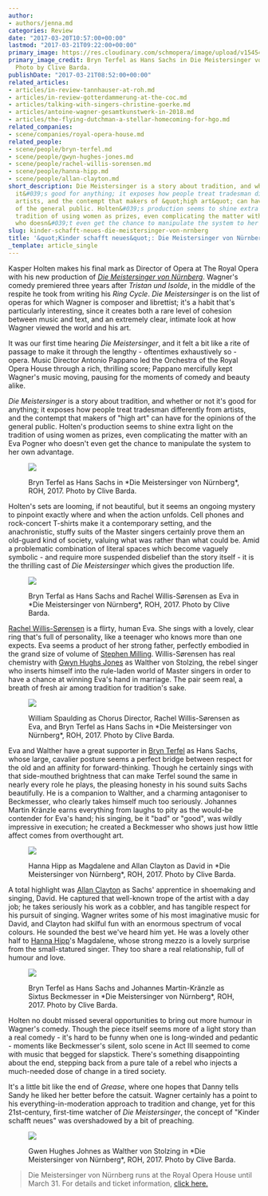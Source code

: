```yaml
---
author:
- authors/jenna.md
categories: Review
date: "2017-03-20T10:57:00+00:00"
lastmod: "2017-03-21T09:22:00+00:00"
primary_image: https://res.cloudinary.com/schmopera/image/upload/v1545409169/media/webhook-uploads/1490043970715/2017-03-20---Square---170306_1561_meistersinger-BRYN-TERFEL-AS-HANS-SACHS-ROH-PHOTO-BY-CLIVE-BARDA.jpg.jpg
primary_image_credit: Bryn Terfel as Hans Sachs in Die Meistersinger von Nürnberg.
  Photo by Clive Barda.
publishDate: "2017-03-21T08:52:00+00:00"
related_articles:
- articles/in-review-tannhauser-at-roh.md
- articles/in-review-gotterdammerung-at-the-coc.md
- articles/talking-with-singers-christine-goerke.md
- articles/antoine-wagner-gesamtkunstwerk-in-2018.md
- articles/the-flying-dutchman-a-stellar-homecoming-for-hgo.md
related_companies:
- scene/companies/royal-opera-house.md
related_people:
- scene/people/bryn-terfel.md
- scene/people/gwyn-hughes-jones.md
- scene/people/rachel-willis-sorensen.md
- scene/people/hanna-hipp.md
- scene/people/allan-clayton.md
short_description: Die Meistersinger is a story about tradition, and whether or not
  it&#039;s good for anything; it exposes how people treat tradesman differently from
  artists, and the contempt that makers of &quot;high art&quot; can have for the opinions
  of the general public. Holten&#039;s production seems to shine extra light on the
  tradition of using women as prizes, even complicating the matter with an Eva Pogner
  who doesn&#039;t even get the chance to manipulate the system to her own advantage.
slug: kinder-schafft-neues-die-meistersinger-von-nrnberg
title: '&quot;Kinder schafft neues&quot;: Die Meistersinger von Nürnberg'
_template: article_single
---
```


Kasper Holten makes his final mark as Director of Opera at The Royal Opera with his new production of [*Die Meistersinger von Nürnberg*](http://www.roh.org.uk/productions/die-meistersinger-von-nurnberg-by-kasper-holten). Wagner's comedy premiered three years after *Tristan und Isolde*, in the middle of the respite he took from writing his *Ring Cycle*. *Die Meistersinger* is on the list of operas for which Wagner is composer and librettist; it's a habit that's particularly interesting, since it creates both a rare level of cohesion between music and text, and an extremely clear, intimate look at how Wagner viewed the world and his art.

It was our first time hearing *Die Meistersinger*, and it felt a bit like a rite of passage to make it through the lengthy - oftentimes exhaustively so - opera. Music Director Antonio Pappano led the Orchestra of the Royal Opera House through a rich, thrilling score; Pappano mercifully kept Wagner's music moving, pausing for the moments of comedy and beauty alike.

*Die Meistersinger* is a story about tradition, and whether or not it's good for anything; it exposes how people treat tradesman differently from artists, and the contempt that makers of "high art" can have for the opinions of the general public. Holten's production seems to shine extra light on the tradition of using women as prizes, even complicating the matter with an Eva Pogner who doesn't even get the chance to manipulate the system to her own advantage.

<figure data-type="image">

![](https://res.cloudinary.com/schmopera/image/upload/v1545409169/media/webhook-uploads/1490042872038/2017-03-20---170306_1664_meistersinger-BRYN-TERFEL-AS-HANS-SACHS-ROH-PHOTO-BY-CLIVE-BARDA.jpg.jpg)

<figcaption>Bryn Terfel as Hans Sachs in *Die Meistersinger von Nürnberg*, ROH, 2017. Photo by Clive Barda.</figcaption>
</figure>

Holten's sets are looming, if not beautiful, but it seems an ongoing mystery to pinpoint exactly where and when the action unfolds. Cell phones and rock-concert T-shirts make it a contemporary setting, and the anachronistic, stuffy suits of the Master singers certainly prove them an old-guard kind of society, valuing what was rather than what could be. Amid a problematic combination of literal spaces which become vaguely symbolic - and require more suspended disbelief than the story itself - it is the thrilling cast of *Die Meistersinger* which gives the production life. 

<figure data-type="image">

![](https://res.cloudinary.com/schmopera/image/upload/v1545409169/media/webhook-uploads/1490042889976/2017-03-20---170306_1546_meistersinger-BRYN-TERFEL-AS-HANS-SACHS-RACHEL-WILLIS-S%C3%98RENSEN-AS-EVA-ROH-PHOTO-BY-CLIVE-BARDA.jpg.jpg)

<figcaption>Bryn Terfal as Hans Sachs and Rachel Willis-Sørensen as Eva in *Die Meistersinger von Nürnberg*, ROH, 2017. Photo by Clive Barda.</figcaption>
</figure>

[Rachel Willis-Sørensen](/scene/people/rachel-willis-sorensen/) is a flirty, human Eva. She sings with a lovely, clear ring that's full of personality, like a teenager who knows more than one expects. Eva seems a product of her strong father, perfectly embodied in the grand size of volume of [Stephen Milling](/scene/people/stephen-milling/). Willis-Sørensen has real chemistry with [Gwyn Hughs Jones](/scene/people/gwyn-hughes-jones/) as Walther von Stolzing, the rebel singer who inserts himself into the rule-laden world of Master singers in order to have a chance at winning Eva's hand in marriage. The pair seem real, a breath of fresh air among tradition for tradition's sake. 

<figure data-type="image">

![](https://res.cloudinary.com/schmopera/image/upload/v1545409169/media/webhook-uploads/1490042917752/2017-03-20---170308_1686_meistersinger-WILLIAM-SPAULDING-AS-CHORUS-DIRECTOR-RACHEL-WILLIS-S%C3%98RENSEN-AS-EVA-BRYN-TERFEL-AS-HANS-SACHS-ROH-PHOTO-BY-CLIVE-BARDA.jpg.jpg)

<figcaption>William Spaulding as Chorus Director, Rachel Willis-Sørensen as Eva, and Bryn Terfel as Hans Sachs in *Die Meistersinger von Nürnberg*, ROH, 2017. Photo by Clive Barda.</figcaption>
</figure>

Eva and Walther have a great supporter in [Bryn Terfel](/scene/people/bryn-terfel/) as Hans Sachs, whose large, cavalier posture seems a perfect bridge between respect for the old and an affinity for forward-thinking. Though he certainly sings with that side-mouthed brightness that can make Terfel sound the same in nearly every role he plays, the pleasing honesty in his sound suits Sachs beautifully. He is a companion to Walther, and a charming antagoniser to Beckmesser, who clearly takes himself much too seriously. Johannes Martin Kränzle earns everything from laughs to pity as the would-be contender for Eva's hand; his singing, be it "bad" or "good", was wildly impressive in execution; he created a Beckmesser who shows just how little affect comes from overthought art.

<figure data-type="image">

![](https://res.cloudinary.com/schmopera/image/upload/v1545409169/media/webhook-uploads/1490042936872/2017-03-20---170306_1481_meistersinger-HANNA-HIPP-AS-MAGDALENE-ALLAN-CLAYTON-AS-DAVID-ROH-PHOTO-BY-CLIVE-BARDA.jpg.jpg)

<figcaption>Hanna Hipp as Magdalene and Allan Clayton as David in *Die Meistersinger von Nürnberg*, ROH, 2017. Photo by Clive Barda.</figcaption>
</figure>

A total highlight was [Allan Clayton](/scene/people/allan-clayton/) as Sachs' apprentice in shoemaking and singing, David. He captured that well-known trope of the artist with a day job; he takes seriously his work as a cobbler, and has tangible respect for his pursuit of singing. Wagner writes some of his most imaginative music for David, and Clayton had skilful fun with an enormous spectrum of vocal colours. He sounded the best we've heard him yet. He was a lovely other half to [Hanna Hipp](/scene/people/hanna-hipp/)'s Magdalene, whose strong mezzo is a lovely surprise from the small-statured singer. They too share a real relationship, full of humour and love.

<figure data-type="image">

![](https://res.cloudinary.com/schmopera/image/upload/v1545409169/media/webhook-uploads/1490042961062/2017-03-20---170308_2103_meistersinger-BRYN-TERFEL-AS-HANS-SACHS-JOHANNES-MARTIN-KRANZLE-AS-SIXTUS-BECKMESSER-ROH-PHOTO-BY-CLIVE-BARDA.jpg.jpg)

<figcaption>Bryn Terfel as Hans Sachs and Johannes Martin-Kränzle as Sixtus Beckmesser in *Die Meistersinger von Nürnberg*, ROH, 2017. Photo by Clive Barda.</figcaption>
</figure>

Holten no doubt missed several opportunities to bring out more humour in Wagner's comedy. Though the piece itself seems more of a light story than a real comedy - it's hard to be funny when one is long-winded and pedantic - moments like Beckmesser's silent, solo scene in Act III seemed to come with music that begged for slapstick. There's something disappointing about the end, stepping back from a pure tale of a rebel who injects a much-needed dose of change in a tired society. 

It's a little bit like the end of *Grease*, where one hopes that Danny tells Sandy he liked her better before the catsuit. Wagner certainly has a point to his everything-in-moderation approach to tradition and change, yet for this 21st-century, first-time watcher of *Die Meistersinger*, the concept of "Kinder schafft neues" was overshadowed by a bit of preaching.

<figure data-type="image">

![](https://res.cloudinary.com/schmopera/image/upload/v1545409169/media/webhook-uploads/1490043002012/2017-03-20---170308_2514_meistersinger-GWYN-HUGHES-JONES-AS-WALTHER-ROH-PHOTO-BY-CLIVE-BARDA.jpg.jpg)

<figcaption>Gwen Hughes Johnes as Walther von Stolzing in *Die Meistersinger von Nürnberg*, ROH, 2017. Photo by Clive Barda.</figcaption>
</figure>

>Die Meistersinger von Nürnberg runs at the Royal Opera House until March 31. For details and ticket information, [click here.](http://www.roh.org.uk/productions/die-meistersinger-von-nurnberg-by-kasper-holten)
